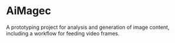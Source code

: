 # AiMagec
A prototyping project for analysis and generation of image content, including a workflow for feeding video frames.
